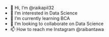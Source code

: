 - 👋 Hi, I’m @raikapil32
- 👀 I’m interested in Data Science
- 🌱 I’m currently learning BCA
- 💞️ I’m looking to collaborate on Data Science
- 📫 How to reach me Instagram @raibantawa

<!---
raikapil32/raikapil32 is a ✨ special ✨ repository because its `README.md` (this file) appears on your GitHub profile.
You can click the Preview link to take a look at your changes.
--->
